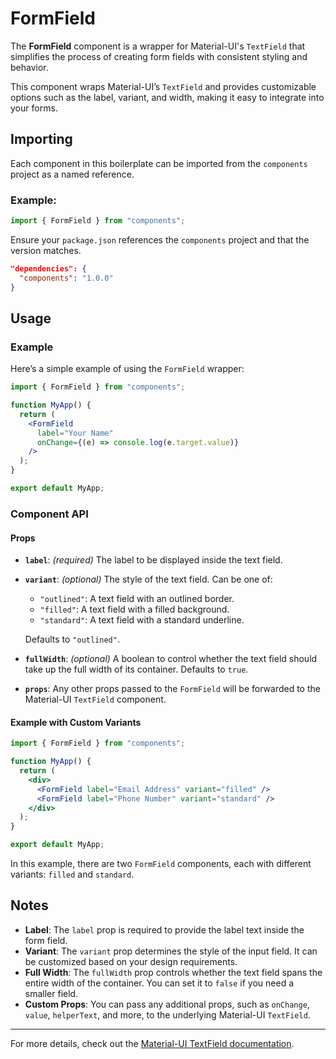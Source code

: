 # FormField

The **FormField** component is a wrapper for Material-UI's `TextField` that simplifies the process of creating form fields with consistent styling and behavior.

This component wraps Material-UI’s `TextField` and provides customizable options such as the label, variant, and width, making it easy to integrate into your forms.

## Importing

Each component in this boilerplate can be imported from the `components` project as a named reference.

### Example:

```jsx
import { FormField } from "components";
```

Ensure your `package.json` references the `components` project and that the version matches.

```json
"dependencies": {
  "components": "1.0.0"
}
```

## Usage

### Example

Here’s a simple example of using the `FormField` wrapper:

```jsx
import { FormField } from "components";

function MyApp() {
  return (
    <FormField
      label="Your Name"
      onChange={(e) => console.log(e.target.value)}
    />
  );
}

export default MyApp;
```

### Component API

#### Props

- **`label`**: _(required)_ The label to be displayed inside the text field.
- **`variant`**: _(optional)_ The style of the text field. Can be one of:

  - `"outlined"`: A text field with an outlined border.
  - `"filled"`: A text field with a filled background.
  - `"standard"`: A text field with a standard underline.

  Defaults to `"outlined"`.

- **`fullWidth`**: _(optional)_ A boolean to control whether the text field should take up the full width of its container. Defaults to `true`.
- **`props`**: Any other props passed to the `FormField` will be forwarded to the Material-UI `TextField` component.

#### Example with Custom Variants

```jsx
import { FormField } from "components";

function MyApp() {
  return (
    <div>
      <FormField label="Email Address" variant="filled" />
      <FormField label="Phone Number" variant="standard" />
    </div>
  );
}

export default MyApp;
```

In this example, there are two `FormField` components, each with different variants: `filled` and `standard`.

## Notes

- **Label**: The `label` prop is required to provide the label text inside the form field.
- **Variant**: The `variant` prop determines the style of the input field. It can be customized based on your design requirements.
- **Full Width**: The `fullWidth` prop controls whether the text field spans the entire width of the container. You can set it to `false` if you need a smaller field.
- **Custom Props**: You can pass any additional props, such as `onChange`, `value`, `helperText`, and more, to the underlying Material-UI `TextField`.

---

For more details, check out the [Material-UI TextField documentation](https://mui.com/material-ui/react-text-field/).
